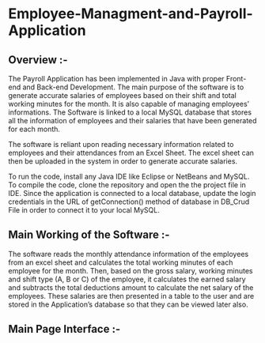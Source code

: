 # Employee-Managment-and-Payroll-Application

## Overview :-

The Payroll Application has been implemented in Java with proper Front-end and Back-end Development.
The main purpose of the software is to generate accurate salaries of employees based on their shift and total working minutes for the month. It is also capable of managing employees’ informations.
The Software is linked to a local MySQL database that stores all the information of employees and their salaries that have been generated for each month.

The software is reliant upon reading necessary information related to employees and their attendances from an Excel Sheet. 
The excel sheet can then be uploaded in the system in order to generate accurate salaries.

To run the code, install any Java IDE like Eclipse or NetBeans and MySQL. To compile the code, clone the repository and open the the project file in IDE. Since the application is connected to a local database, update the login credentials in the URL of getConnection() method of database in DB_Crud File in order to connect it to your local MySQL.

## Main Working of the Software :-

The software reads the monthly attendance information of the employees from an excel sheet and calculates the total working minutes of each employee for the month. Then, based on the gross salary, working minutes and shift type (A, B or C) of the employee, it calculates the earned salary and subtracts the total deductions amount to calculate the net salary of the employees. These salaries are then presented in a table to the user and are stored in the Application’s database so that they can be viewed later also.

## Main Page Interface :-

